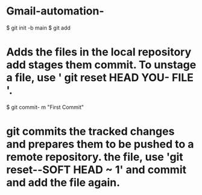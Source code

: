 # Gmail-automation-
$ git init -b main
$ git add
# Adds the files in the local repository add stages them commit. To unstage a file, use ' git reset HEAD YOU- FILE '.
$ git commit- m "First Commit"
# git commits the tracked changes and prepares them to be pushed to a remote repository. the file, use 'git reset--SOFT HEAD ~ 1' and commit and add the file again.
